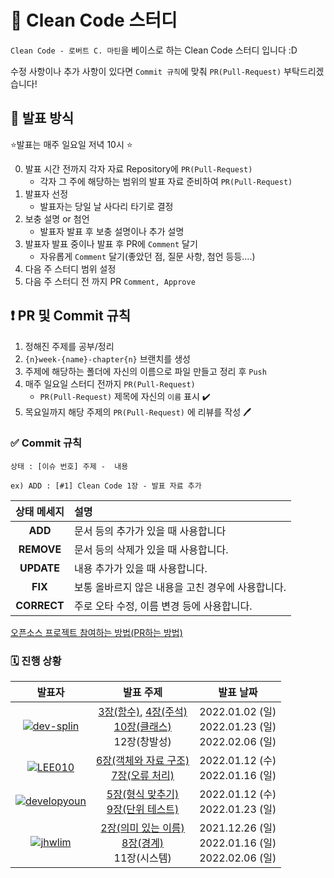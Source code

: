 # 💯 Clean Code 스터디

`Clean Code - 로버트 C. 마틴`을 베이스로 하는 Clean Code 스터디 입니다 :D

수정 사항이나 추가 사항이 있다면 `Commit 규칙`에 맞춰 `PR(Pull-Request)` 부탁드리겠습니다!



## 📝 발표 방식

:star:발표는 매주 일요일 저녁 10시 :star:

0. 발표 시간 전까지 각자 자료 Repository에 `PR(Pull-Request)`
   - 각자 그 주에 해당하는 범위의 발표 자료 준비하여 `PR(Pull-Request)`
1. 발표자 선정
   - 발표자는 당일 날 사다리 타기로 결정
2. 보충 설명 or 첨언
   - 발표자 발표 후 보충 설명이나 추가 설명
3. 발표자 발표 중이나 발표 후 PR에 `Comment` 달기
   - 자유롭게 `Comment` 달기(좋았던 점, 질문 사항, 첨언 등등....)
4. 다음 주 스터디 범위 설정
5. 다음 주 스터디 전 까지  PR `Comment, Approve`



## ❗ PR 및 Commit 규칙

1. 정해진 주제를 공부/정리
2. `{n}week-{name}-chapter{n}` 브랜치를 생성
3. 주제에 해당하는 폴더에 자신의 이름으로 파일 만들고 정리 후 `Push`
4. 매주 일요일 스터디 전까지 `PR(Pull-Request)`
   - `PR(Pull-Request)` 제목에 자신의 `이름` 표시 :heavy_check_mark:
5. 목요일까지 해당 주제의  `PR(Pull-Request)` 에 리뷰를 작성 :pen:



### :white_check_mark: Commit 규칙

`상태 : [이슈 번호] 주제 -  내용`

`ex) ADD : [#1] Clean Code 1장 - 발표 자료 추가`

| 상태 메세지 | 설명                                              |
| :---------: | :------------------------------------------------ |
|   **ADD**   | 문서 등의 추가가 있을 때 사용합니다               |
| **REMOVE**  | 문서 등의 삭제가 있을 때 사용합니다.              |
| **UPDATE**  | 내용 추가가 있을 때 사용합니다.                   |
|   **FIX**   | 보통 올바르지 않은 내용을 고친 경우에 사용합니다. |
| **CORRECT** | 주로 오타 수정, 이름 변경 등에 사용합니다.        |

[오픈소스 프로젝트 참여하는 방법(PR하는 방법)](https://dev-splin.github.io/git/Git-Participate-OpenSource-Projects/)



### 🗓️ 진행 상황

|                            발표자                            |                          발표 주제                           |                         발표 날짜                         |
| :----------------------------------------------------------: | :----------------------------------------------------------: | :-------------------------------------------------------: |
| [![dev-splin](https://user-images.githubusercontent.com/79291114/146678239-f8a56ded-281e-48f1-9c58-7a5c657a2c25.jpg)](https://github.com/dev-splin/) | [3장(함수)](https://github.com/Clean-Code-Study/Clean-Code/blob/main/03%EC%9E%A5(%ED%95%A8%EC%88%98)/yun(dev-splin).md), [4장(주석)](https://github.com/Clean-Code-Study/Clean-Code/blob/main/04%EC%9E%A5(%EC%A3%BC%EC%84%9D)/yun(dev-splin).md)<br />[10장(클래스)](https://github.com/Clean-Code-Study/Clean-Code/blob/main/10%EC%9E%A5(%ED%81%B4%EB%9E%98%EC%8A%A4)/dev-splin(yun).md)<br />12장(창발성) | 2022.01.02 (일)<br />2022.01.23 (일)<br />2022.02.06 (일) |
| [![LEE010](https://user-images.githubusercontent.com/79291114/146678322-9b40175b-9a71-4688-ae9d-3f6047acd1ad.png)](https://github.com/LEE010) | [6장(객체와 자료 구조)](https://github.com/Clean-Code-Study/Clean-Code/blob/main/06%EC%9E%A5(%EA%B0%9D%EC%B2%B4%EC%99%80%20%EC%9E%90%EB%A3%8C%20%EA%B5%AC%EC%A1%B0)/lee010.md)<br />[7장(오류 처리)](https://github.com/Clean-Code-Study/Clean-Code/blob/main/07%EC%9E%A5(%EC%98%A4%EB%A5%98%20%EC%B2%98%EB%A6%AC)/lee010.md) |           2022.01.12 (수)<br />2022.01.16 (일)            |
| [![developyoun](https://user-images.githubusercontent.com/79291114/146678316-3d08d291-4466-4dc9-b9f4-f7a1accf18bd.png)](https://github.com/developyoun) | [5장(형식 맞추기)](https://github.com/Clean-Code-Study/Clean-Code/blob/main/05%EC%9E%A5(%ED%98%95%EC%8B%9D%20%EB%A7%9E%EC%B6%94%EA%B8%B0)/jaeho.md)<br />[9장(단위 테스트)](https://github.com/Clean-Code-Study/Clean-Code/blob/main/09%EC%9E%A5(%EB%8B%A8%EC%9C%84%20%ED%85%8C%EC%8A%A4%ED%8A%B8)/jaeho.md) |           2022.01.12 (수)<br />2022.01.23 (일)            |
| [![jhwlim](https://user-images.githubusercontent.com/79291114/146678321-74ee5a8d-4152-42e3-b863-e3ba67124b47.png)](https://github.com/jhwlim) | [2장(의미 있는 이름)](https://github.com/Clean-Code-Study/Clean-Code/blob/main/02%EC%9E%A5(%EC%9D%98%EB%AF%B8%20%EC%9E%88%EB%8A%94%20%EC%9D%B4%EB%A6%84)/jhwlim.md)<br />[8장(경계)](https://github.com/Clean-Code-Study/Clean-Code/blob/main/08%EC%9E%A5(%EA%B2%BD%EA%B3%84)/jhwlim.md)<br />11장(시스템) | 2021.12.26 (일)<br />2022.01.16 (일)<br />2022.02.06 (일) |
